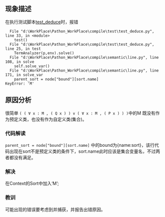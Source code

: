 ## 现象描述
在执行测试脚本[test_deduce](../test/test_deduce.py)时，报错

```Traceback (most recent call last):
  File "d:\WorkPlace\Pathon_WorkPlace\compile\test\test_deduce.py", line 33, in <module>
    test()
  File "d:\WorkPlace\Pathon_WorkPlace\compile\test\test_deduce.py", line 25, in test
    TermAnalyzer(p,env).solve()
  File "d:\WorkPlace\Pathon_WorkPlace\compile\semantic\line.py", line 108, in solve
    self.solve_var()
  File "d:\WorkPlace\Pathon_WorkPlace\compile\semantic\line.py", line 171, in solve_var
    parent_sort = node["bound"][sort.name]
KeyError: 'M'
```
## 原因分析
很简单
`( ( ∀ x : M , ( Q x ) ) ∨ ( ∀ x : M , ( P x ) ) )`中的M
既没有作为预定义类，也没有作为自定义类(集合)。

### 代码解读
`parent_sort = node["bound"][sort.name]` 中的bound为{name:sort}，该行代码出现在sort不是预定义类的条件下，sort.name此时应该是集合变量名，不过两者都没有满足。

### 解决
在Context的Sort中加入‘M’;

### 教训

可能出现的错误要考虑到并捕获，并报告出错原因。